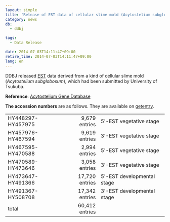 ```yaml
---
layout: simple
title: 'Release of EST data of cellular slime mold (Acytostelium subglobosum)'
category: news
db:
  - ddbj

tags:
  - Data Release

date: 2014-07-03T14:11:47+09:00
retire_time: 2014-07-03T14:11:47+09:00
lang: en
---
```


<p>DDBJ released <a href="/ddbj/est-e.html">EST</a> data derived from a kind of cellular slime mold (<em>Acytostelium subglobosum</em>), which had been submitted by University of Tsukuba.</p>

<p><strong>Reference</strong>: <a href="http://acytodb.biol.tsukuba.ac.jp/" target="_blank">Acytostelium Gene Database</a></p>

<p><strong>The accession numbers</strong> are as follows. They are available on <a href="http://getentry.ddbj.nig.ac.jp/top-e.html" target="_blank">getentry</a>. </p>

<table class="table_toumei">
    <tbody>
        <tr>
            <td> HY448297-HY457975 </td>
            <td style="text-align: right"> 9,679 entries </td>
            <td> 5'-EST vegetative stage </td>
        </tr>
        <tr>
            <td> HY457976-HY467594 </td>
            <td style="text-align: right"> 9,619 entries </td>
            <td> 3'-EST vegetative stage </td>
        </tr>
        <tr>
            <td> HY467595-HY470588 </td>
            <td style="text-align: right"> 2,994 entries </td>
            <td> 5'-EST vegetative stage </td>
        </tr>
        <tr>
            <td> HY470589-HY473646 </td>
            <td style="text-align: right"> 3,058 entries </td>
            <td> 3'-EST vegetative stage </td>
        </tr>
        <tr>
            <td> HY473647-HY491366 </td>
            <td style="text-align: right"> 17,720 entries </td>
            <td> 5'-EST developmental stage </td>
        </tr>
        <tr>
            <td> HY491367-HY508708 </td>
            <td style="text-align: right"> 17,342 entries </td>
            <td> 3'-EST developmental stage </td>
        </tr>
        <tr>
            <td> total </td>
            <td style="text-align: right"> 60,412 entries </td>
            <td>   </td>
        </tr>
    </tbody>
</table>
